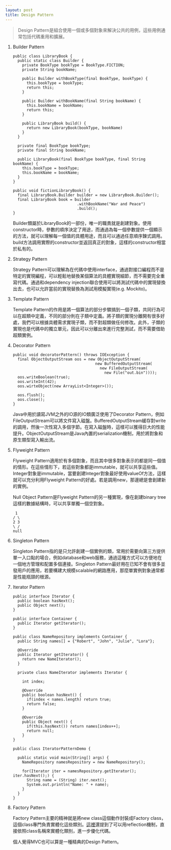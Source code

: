 ```yaml
---
layout: post
title: Design Pattern
---
```


> Design Pattern是組合使用一個或多個對象來解決公共的用例，這些用例通常包括代碼重用和擴展。

1. Builder Pattern

    ```
    public class LibraryBook {
      public static class Builder {
        private BookType bookType = BookType.FICTION;
        private String bookName;

        public Builder withBookType(final BookType, bookType) {
          this.bookType = bookType;
          return this;
        }

        public Builder withBookName(final String bookName) {
          this.bookName = bookName;
          return this;
        }

        public LibraryBook build() {
          return new LibraryBook(bookType, bookName)
        }
      }

      private final BookType bookType;
      private final String bookName;

      public LibraryBook(final BookType bookType, final String bookName) {
        this.bookType = bookType;
        this.bookName = bookName;
      }
    }
    ```
    ```
    public void fictionLibraryBook() {
      final LibraryBook.Builder builder = new LibraryBook.Builder();
      final LibraryBook book = builder
                                .withBookName("War and Peace")
                                .build();
    }
    ```
    Builder類屬於LibraryBook的一部份，唯一的職責就是創建對象。使用constructor時，參數的順序決定了用途，而通過為每一個參數提供一個顯示的方法，就可以理解每一個值的具體用途，而且可以通過任意順序鍊式調用。build方法調用實際的constructor並返回真正的對象，這樣的constructor相當於私有的。

2. Strategy Pattern

    Strategy Pattern可以理解為在代碼中使用interface，通過對接口編程而不是特定的實現編程，可以輕鬆地替換某個算法的具體實現細節，而不需要完全重寫代碼。通過和dependency injection聯合使用可以將測試代碼中的實現替換出去，也可以允許當前的實現替換為測試用模擬實現(e.g. Mockito)。

3. Template Pattern

    Template Pattern的作用是將一個算法的部分步驟搞到一個子類，共同行為可以在超類中定義，不同的部分則在子類中定義。將子類的實現分離開有很多好處，我們可以根據具體需求實現子類，而不對超類做任何修改。此外，子類的實現也是代碼中的獨立單元，因此可以分離出來進行完整測試，而不需要借助超類實例。

4. Decorator Pattern

    ```
    public void decoratorPattern() throws IOException {
      final ObjectOutputStream oos = new ObjectOutputStream(
                                        new BufferedOutputStream(
                                          new FileOutputStream(
                                            new File("out.bin"))));
      oos.writeBoolean(true);
      oos.writeInt(42);
      oos.wirteObject(new ArrayList<Integer>());

      oos.flush();
      oos.close();
    }
    ```
    Java中用於讀寫JVM之外的IO源的IO類廣泛使用了Decorator Pattern，例如FileOutputStream可以將文件寫入磁盤。BufferedOutputStream緩存對write的調用，然後一次性寫入多個字節。在寫入磁盤時，這樣可以獲得巨大的性能提升。ObjectOutputStream是Java內置的serialization機制，用於將對象和原生類型寫入輸出流。

5. Flyweight Pattern

    Flyweight Pattern適用於有多個對象，而且其中很多對象表示的都是同一個值的情形。在這些情形下，若這些對象都是immutable，就可以共享這些值。Integer對象是immutable，當要創建Integer對象最好使用valueOf方法，這樣就可以充分利用Flyweight Pattern的好處。若是調用new，那邊總是會創建新的實例。

    Null Object Pattern是Flyweight Pattern的另一種實現，像在創建binary tree這樣的數據結構時，可以共享單獨一個空對象。
    ```
     1
    / \
    2 3
    \ /
    null
    ```

6. Singleton Pattern

    Singleton Pattern指的是只允許創建一個實例的類，常用於需要向第三方提供單一入口點的場合，例如database和web服務，通過這種方式可以方便地在一個地方管理和配置多個連接。Singleton Pattern最好用在已知不會有很多並發用戶的應用，若要構建大規模scalable的網路應用，那麼單實例對象通常都是性能瓶頸的根源。

7. Iterator Pattern

    ```
    public interface Iterator {
      public boolean hasNext();
      public Object next();
    }
    ```
    ```
    public interface Container {
      public Iterator getIterator();
    }
    ```
    ```
    public class NameRepository implements Container {
      public String names[] = {"Robert", "John", "Julie", "Lora"};

      @Override
      public Iterator getIterator() {
        return new NameIterator();
      }

      private class NameIterator implements Iterator {

        int index;

        @Override
        public boolean hasNext() {
          if(index < names.length) return true;
          return false;
        }

        @Override
        public Object next() {
          if(this.hasNext()) return names[index++];
          return null;
        }
    }
    ```
    ```
    public class IteratorPatternDemo {

      public static void main(String[] args) {
        NameRepository namesRepository = new NameRepository();

        for(Iterator iter = namesRepository.getIterator(); iter.hasNext();) {
          String name = (String) iter.next();
          System.out.println("Name: " + name);
        }
      }
    }
    ```

8. Factory Pattern

    Factory Pattern主要的精神就是將new class這個動作封裝成Factory class，這個class專門負責實體化這些類別。[這裡](https://blog.amowu.com/2009/08/factory-pattern.html)還提到了可以用reflection機制，直接依照class名稱來實體化類別，進一步優化代碼。

    個人覺得MVC也可以算是一種精典的Design Pattern。
